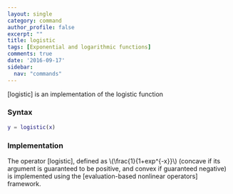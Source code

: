 ```yaml
---
layout: single
category: command
author_profile: false
excerpt: ""
title: logistic
tags: [Exponential and logarithmic functions]
comments: true
date: '2016-09-17'
sidebar:
  nav: "commands"
---
```


[logistic] is an implementation of the logistic function

### Syntax

````matlab
y = logistic(x)
````

### Implementation

The operator [logistic], defined as \\(\frac{1}{1+exp^{-x}}\\) (concave if its argument is guaranteed to be positive, and convex if guaranteed negative) is implemented using the [evaluation-based nonlinear operators] framework.
